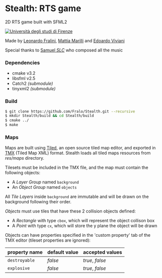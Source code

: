 # Stealth: RTS game
2D RTS game built with SFML2

[![Università degli studi di Firenze](https://i.imgur.com/1NmBfH0.png)](https://ingegneria.unifi.it)

Made by [Leonardo Fralini](https://github.com/Fralo), [Mattia Marilli](https://github.com/mattiamarilli) and [Edoardo Viviani](https://github.com/vivedo)

Special thanks to [Samuel _SLC_](https://www.instagram.com/samuelechat) who composed all the music

### Dependencies
 - cmake v3.2
 - libsfml v2.5
 - Catch2 _(submodule)_
 - tinyxml2 _(submodule)_

### Build
```sh
$ git clone https://github.com/Fralo/Stealth.git --recursive
$ mkdir Stealth/build && cd Stealth/build
$ cmake ../
$ make
```

### Maps
Maps are built using [Tiled](https://www.mapeditor.org/), an open source tiled map editor, and exported in [TMX](https://doc.mapeditor.org/en/stable/reference/tmx-map-format/) (Tiled Map XML) format.
Stealth loads all tiled maps resources from *res/maps* directory.

Tilesets must be included in the TMX file, and the map must contain the following objects:
 - A *Layer Group* named `background`
 - An *Object Group* named `objects`

All *Tile Layers* inside `background` are immutable and will be drawn on the background following their order.

*Objects* must use tiles that have these 2 collision objects defined:
 - A *Rectangle* with type `cbox`, which will represent the object collison box
 - A *Point* with type `cx`, which will store the y plane the object will be drawn
 
Objects can have properties specified in the 'custom property' tab of the TMX editor (tileset properties are ignored):

| property name | default value | accepted values |
| --- | --- | --- |
| `destroyable` | *false* | *true*, *false* |
| `explosive` | *false* | *true*, *false* | 

